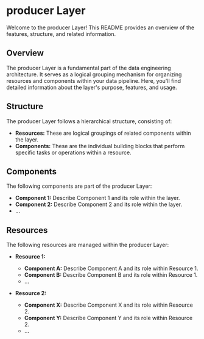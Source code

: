 # producer Layer

Welcome to the producer Layer! This README provides an overview of the features, structure, and related information.

## Overview

The producer Layer is a fundamental part of the data engineering architecture. It serves as a logical grouping mechanism for organizing resources and components within your data pipeline. Here, you'll find detailed information about the layer's purpose, features, and usage.

## Structure

The producer Layer follows a hierarchical structure, consisting of:

- **Resources:** These are logical groupings of related components within the layer.
- **Components:** These are the individual building blocks that perform specific tasks or operations within a resource.

## Components

The following components are part of the producer Layer:

- **Component 1:** Describe Component 1 and its role within the layer.
- **Component 2:** Describe Component 2 and its role within the layer.
- ...

## Resources

The following resources are managed within the producer Layer:

- **Resource 1:**

  - **Component A:** Describe Component A and its role within Resource 1.
  - **Component B:** Describe Component B and its role within Resource 1.
  - ...

- **Resource 2:**
  - **Component X:** Describe Component X and its role within Resource 2.
  - **Component Y:** Describe Component Y and its role within Resource 2.
  - ...
